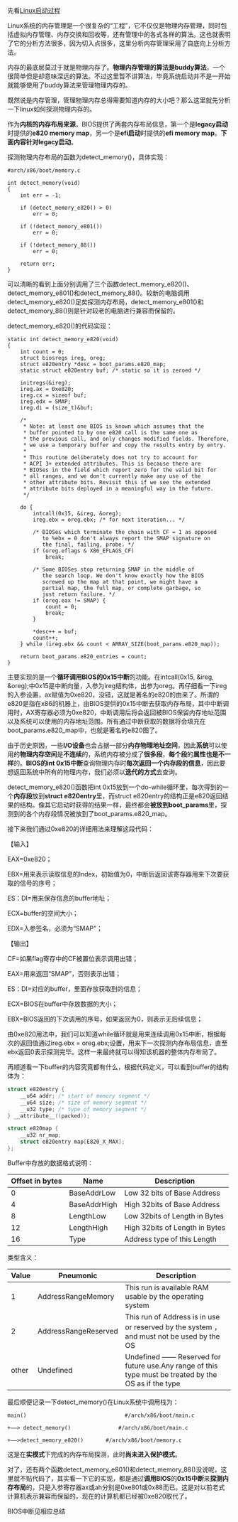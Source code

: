 先看[Linux启动过程](http://blog.chinaunix.net/uid-26859697-id-4128236.html)

Linux系统的内存管理是一个很复杂的“工程”，它不仅仅是物理内存管理，同时包括虚拟内存管理、内存交换和回收等，还有管理中的各式各样的算法。这也就表明了它的分析方法很多，因为切入点很多，这里分析内存管理采用了自底向上分析方法。

内存的最底层莫过于就是物理内存了。**物理内存管理的算法是buddy算法**，一个很简单但是却意味深远的算法。不过这里暂不讲算法，毕竟系统启动并不是一开始就能够使用了buddy算法来管理物理内存的。

既然说是内存管理，管理物理内存总得需要知道内存的大小吧？那么这里就先分析一下linux如何探测物理内存的。

作为**内核的内存布局来源**，BIOS提供了两套内存布局信息，第一个是**legacy启动**时提供的**e820 memory map**，另一个是**efi启动**时提供的**efi memory map**。**下面内容针对legacy启动**。

探测物理内存布局的函数为detect\_memory()，具体实现：

```
#arch/x86/boot/memory.c

int detect_memory(void)
{
    int err = -1;
 
    if (detect_memory_e820() > 0)
        err = 0;
 
    if (!detect_memory_e801())
        err = 0;
 
    if (!detect_memory_88())
        err = 0;
 
    return err;
}
```

可以清晰的看到上面分别调用了三个函数detect\_memory\_e820()、detect\_memory\_e801()和detect\_memory\_88()。较新的电脑调用detect\_memory\_e820()足矣探测内存布局，detect\_memory\_e801()和detect\_memory_88()则是针对较老的电脑进行兼容而保留的。

detect\_memory\_e820()的代码实现：

```
static int detect_memory_e820(void)
{
    int count = 0;
    struct biosregs ireg, oreg;
    struct e820entry *desc = boot_params.e820_map;
    static struct e820entry buf; /* static so it is zeroed */
 
    initregs(&ireg);
    ireg.ax = 0xe820;
    ireg.cx = sizeof buf;
    ireg.edx = SMAP;
    ireg.di = (size_t)&buf;
 
    /*
     * Note: at least one BIOS is known which assumes that the
     * buffer pointed to by one e820 call is the same one as
     * the previous call, and only changes modified fields. Therefore,
     * we use a temporary buffer and copy the results entry by entry.
     *
     * This routine deliberately does not try to account for
     * ACPI 3+ extended attributes. This is because there are
     * BIOSes in the field which report zero for the valid bit for
     * all ranges, and we don't currently make any use of the
     * other attribute bits. Revisit this if we see the extended
     * attribute bits deployed in a meaningful way in the future.
     */
 
    do {
        intcall(0x15, &ireg, &oreg);
        ireg.ebx = oreg.ebx; /* for next iteration... */
 
        /* BIOSes which terminate the chain with CF = 1 as opposed
           to %ebx = 0 don't always report the SMAP signature on
           the final, failing, probe. */
        if (oreg.eflags & X86_EFLAGS_CF)
            break;
 
        /* Some BIOSes stop returning SMAP in the middle of
           the search loop. We don't know exactly how the BIOS
           screwed up the map at that point, we might have a
           partial map, the full map, or complete garbage, so
           just return failure. */
        if (oreg.eax != SMAP) {
            count = 0;
            break;
        }
 
        *desc++ = buf;
        count++;
    } while (ireg.ebx && count < ARRAY_SIZE(boot_params.e820_map));
 
    return boot_params.e820_entries = count;
}
```

主要实现的是一个**循环调用BIOS的0x15中断**的功能。在intcall(0x15, &ireg, &oreg);中0x15是中断向量，入参为ireg结构体，出参为oreg。再仔细看一下ireg的入参设置，ax赋值为0xe820，没错，这就是著名的e820的由来了。所谓的e820是指在x86的机器上，由BIOS提供的0x15中断去获取内存布局，其中中断调用时，AX寄存器必须为0xe820，中断调用后将会返回被BIOS保留内存地址范围以及系统可以使用的内存地址范围。所有通过中断获取的数据将会填充在boot\_params.e820\_map中，也就是著名的e820图了。

由于历史原因，一些**I/O设备**也会占据一部分**内存物理地址空间**，因此**系统**可以使用的**物理内存空间**是**不连续**的，系统内存被分成了**很多段**，**每个段**的**属性也是不一样**的。**BIOS的int 0x15中断**查询物理内存时**每次返回一个内存段的信息**，因此要想返回系统中所有的物理内存，我们必须以**迭代的方式**去查询。

detect\_memory\_e820()函数把int 0x15放到一个do\-while循环里，每次得到的一个**内存段**放到**struct e820entry**里，而struct e820entry的结构正是e820返回结果的结构。像其它启动时获得的结果一样，最终都会**被放到boot\_params**里，探测到的各个内存段情况被放到了boot\_params.e820\_map。

接下来我们通过0xe820的详细用法来理解这段代码：

【输入】

EAX=0xe820；

EBX=用来表示读取信息的Index，初始值为0，中断后返回该寄存器用来下次要获取的信号的序号；

ES：DI=用来保存信息的buffer地址；

ECX=buffer的空间大小；

EDX=入参签名，必须为“SMAP”；

【输出】

CF=如果flag寄存中的CF被置位表示调用出错；

EAX=用来返回“SMAP”，否则表示出错；

ES：DI=对应的buffer，里面存放获取到的信息；

ECX=BIOS在buffer中存放数据的大小；

EBX=BIOS返回的下次调用的序号，如果返回为0，则表示无后续信息；

由0xe820用法中，我们可以知道while循环就是用来连续调用0x15中断，根据每次的返回值通过ireg.ebx = oreg.ebx;设置，用来下一次探测内存布局信息，直至ebx返回0表示探测完毕。这样一来最终就可以得知该机器的整体内存布局了。

再顺道看一下buffer的内容究竟都有什么，根据代码定义，可以看到buffer的结构体为：

```c
struct e820entry {
    __u64 addr; /* start of memory segment */
    __u64 size; /* size of memory segment */
    __u32 type; /* type of memory segment */
} __attribute__((packed));

struct e820map {
	__u32 nr_map;
	struct e820entry map[E820_X_MAX];
};
```

Buffer中存放的数据格式说明：


Offset in bytes | Name | Description
---|---|---
0 | BaseAddrLow | Low 32 bits of Base Address
4 | BaseAddrHigh | High 32bits of Base Address
8 | LengthLow | Low 32bits of Length in Bytes
12 | LengthHigh | High 32bits of Length in Bytes
16 | Type | Address type of this Length

类型含义：

Value | Pneumonic | Description
---|---|---
1 | AddressRangeMemory | This run is available RAM usable by the operating system
2 | AddressRangeReserved | This run of Address is in use or reserved by the system ，and must not be used by the OS
other | Undefined | Undefined —— Reserved for future use.Any range of this type must be treated by the OS as if the type

最后顺便记录一下detect\_memory()在Linux系统中调用栈为：

```
main()                               #/arch/x86/boot/main.c

+——> detect_memory()               #/arch/x86/boot/main.c

+——>detect_memory_e820()       #/arch/x86/boot/memory.c
```

这是在**实模式**下完成的内存布局探测，此时**尚未进入保护模式**。

对了，还有两个函数detect\_memory\_e801()和detect\_memory\_88()没说呢，这里就不贴代码了，其实看一下它的实现，都是通过**调用BIOS**的**0x15中断**来**探测内存布局**的，只是入参寄存器ax或ah分别是0xe801或0x88而已。这是对以前老式计算机表示兼容而保留的，现在的计算机都已经被0xe820取代了。

BIOS中断见相应总结